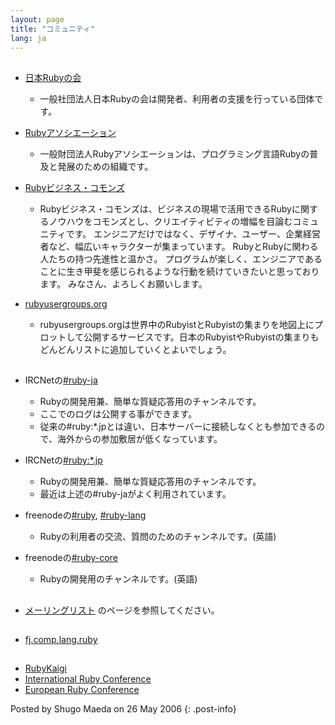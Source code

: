 ```yaml
---
layout: page
title: "コミュニティ"
lang: ja
---
```


## 

* [日本Rubyの会][1]
  * 一般社団法人日本Rubyの会は開発者、利用者の支援を行っている団体です。

* [Rubyアソシエーション][2]
  * 一般財団法人Rubyアソシエーションは、プログラミング言語Rubyの普及と発展のための組織です。

* [Rubyビジネス・コモンズ][3]
  * Rubyビジネス・コモンズは、ビジネスの現場で活用できるRubyに関するノウハウをコモンズとし、クリエイティビティの増幅を目論むコミュニティです。
    エンジニアだけではなく、デザイナ、ユーザー、企業経営者など、幅広いキャラクターが集まっています。
    RubyとRubyに関わる人たちの持つ先進性と温かさ。
    プログラムが楽しく、エンジニアであることに生き甲斐を感じられるような行動を続けていきたいと思っております。
    みなさん、よろしくお願いします。

* [rubyusergroups.org][4]
  * rubyusergroups.orgは世界中のRubyistとRubyistの集まりを地図上にプロットして公開するサービスです。日本のRubyistやRubyistの集まりもどんどんリストに追加していくとよいでしょう。

## 

* IRCNetの[#ruby-ja](irc://irc.ircnet.ne.jp/%23ruby:*.jp?charset=iso-2022-jp)
  * Rubyの開発用兼、簡単な質疑応答用のチャンネルです。
  * ここでのログは公開する事ができます。
  * 従来の#ruby:\*.jpとは違い、日本サーバーに接続しなくとも参加できるので、海外からの参加敷居が低くなっています。

* IRCNetの[#ruby:\*.jp](irc://irc.ircnet.ne.jp/%23ruby:*.jp?charset=iso-2022-jp)
  * Rubyの開発用兼、簡単な質疑応答用のチャンネルです。
  * 最近は上述の#ruby-jaがよく利用されています。

* freenodeの[#ruby](irc://freenode/%23ruby?charset=utf-8),
  [#ruby-lang](irc://freenode/%23ruby-lang?charset=utf-8)
  * Rubyの利用者の交流、質問のためのチャンネルです。(英語)

* freenodeの[#ruby-core](irc://freenode/%23ruby-core?charset=utf-8)
  * Rubyの開発用のチャンネルです。(英語)

## 

* [メーリングリスト](/ja/community/mailing-lists/) のページを参照してください。

## 

* [fj.comp.lang.ruby](news:fj.comp.lang.ruby)

## 

* [RubyKaigi][5]
* [International Ruby Conference][6]
* [European Ruby Conference][7]

Posted by Shugo Maeda on 26 May 2006
{: .post-info}



[1]: http://ruby-no-kai.org/ 
[2]: http://www.ruby.or.jp/ 
[3]: http://www.rubybizcommons.jp/ 
[4]: http://www.rubyusergroups.org/ 
[5]: http://www.rubykaigi.org 
[6]: http://www.rubycentral.org/conference/ 
[7]: http://www.approximity.com/cgi-bin/europeRuby/tiki.cgi?c=v&amp;p=Euruko05 
